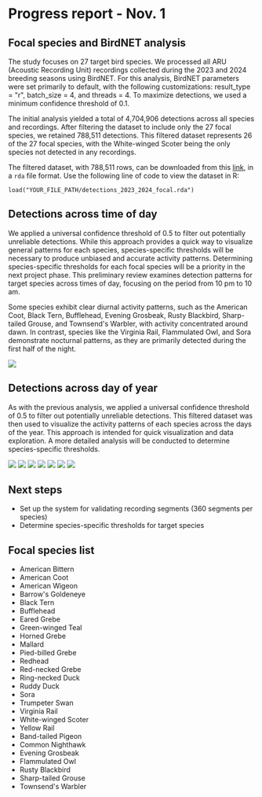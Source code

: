 # Progress report - Nov. 1

## Focal species and BirdNET analysis

The study focuses on 27 target bird species. We processed all ARU (Acoustic Recording Unit) recordings collected during the 2023 and 2024 breeding seasons using BirdNET. For this analysis, BirdNET parameters were set primarily to default, with the following customizations: result_type = "r", batch_size = 4, and threads = 4. To maximize detections, we used a minimum confidence threshold of 0.1.

The initial analysis yielded a total of 4,704,906 detections across all species and recordings. After filtering the dataset to include only the 27 focal species, we retained 788,511 detections. This filtered dataset represents 26 of the 27 focal species, with the White-winged Scoter being the only species not detected in any recordings.

The filtered dataset, with 788,511 rows, can be downloaded from this [link](https://github.com/SunnyTseng/Birds-Canada-ARU-2024/blob/main/data/detections_2023_2024_focal.rda), in a `rda` file format. Use the following line of code to view the dataset in R: 

`load("YOUR_FILE_PATH/detections_2023_2024_focal.rda")`

## Detections across time of day

We applied a universal confidence threshold of 0.5 to filter out potentially unreliable detections. While this approach provides a quick way to visualize general patterns for each species, species-specific thresholds will be necessary to produce unbiased and accurate activity patterns. Determining species-specific thresholds for each focal species will be a priority in the next project phase. This preliminary review examines detection patterns for target species across times of day, focusing on the period from 10 pm to 10 am.

Some species exhibit clear diurnal activity patterns, such as the American Coot, Black Tern, Bufflehead, Evening Grosbeak, Rusty Blackbird, Sharp-tailed Grouse, and Townsend's Warbler, with activity concentrated around dawn. In contrast, species like the Virginia Rail, Flammulated Owl, and Sora demonstrate nocturnal patterns, as they are primarily detected during the first half of the night.

![](/docs/figures/detections_time_of_day_0.5.png)


## Detections across day of year

As with the previous analysis, we applied a universal confidence threshold of 0.5 to filter out potentially unreliable detections. This filtered dataset was then used to visualize the activity patterns of each species across the days of the year. This approach is intended for quick visualization and data exploration. A more detailed analysis will be conducted to determine species-specific thresholds.


![](/docs/figures/species_activity_1.png)
![](/docs/figures/species_activity_2.png)
![](/docs/figures/species_activity_3.png)
![](/docs/figures/species_activity_4.png)
![](/docs/figures/species_activity_5.png)
![](/docs/figures/species_activity_6.png)
![](/docs/figures/species_activity_7.png)

## Next steps
- Set up the system for validating recording segments (360 segments per species)
- Determine species-specific thresholds for target species

## Focal species list
- American Bittern
- American Coot
- American Wigeon
- Barrow's Goldeneye
- Black Tern
- Bufflehead
- Eared Grebe
- Green-winged Teal
- Horned Grebe
- Mallard
- Pied-billed Grebe
- Redhead
- Red-necked Grebe
- Ring-necked Duck
- Ruddy Duck
- Sora
- Trumpeter Swan
- Virginia Rail
- White-winged Scoter
- Yellow Rail
- Band-tailed Pigeon
- Common Nighthawk
- Evening Grosbeak
- Flammulated Owl
- Rusty Blackbird
- Sharp-tailed Grouse
- Townsend's Warbler